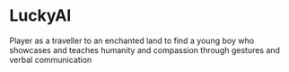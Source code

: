 # LuckyAI
Player as a traveller to an enchanted land to find a young boy who showcases and teaches humanity and compassion through gestures and verbal communication

